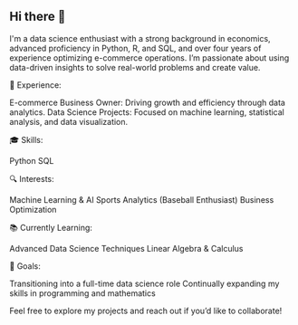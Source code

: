 ## Hi there 👋

I'm a data science enthusiast with a strong background in economics, advanced proficiency in Python, R, and SQL, and over four years of experience optimizing e-commerce operations. I’m passionate about using data-driven insights to solve real-world problems and create value.

💼 Experience:

E-commerce Business Owner: Driving growth and efficiency through data analytics.
Data Science Projects: Focused on machine learning, statistical analysis, and data visualization.

🎓 Skills:

Python
SQL

🔍 Interests:

Machine Learning & AI
Sports Analytics (Baseball Enthusiast)
Business Optimization


📚 Currently Learning:

Advanced Data Science Techniques
Linear Algebra & Calculus

🎯 Goals:

Transitioning into a full-time data science role
Continually expanding my skills in programming and mathematics


Feel free to explore my projects and reach out if you’d like to collaborate!


